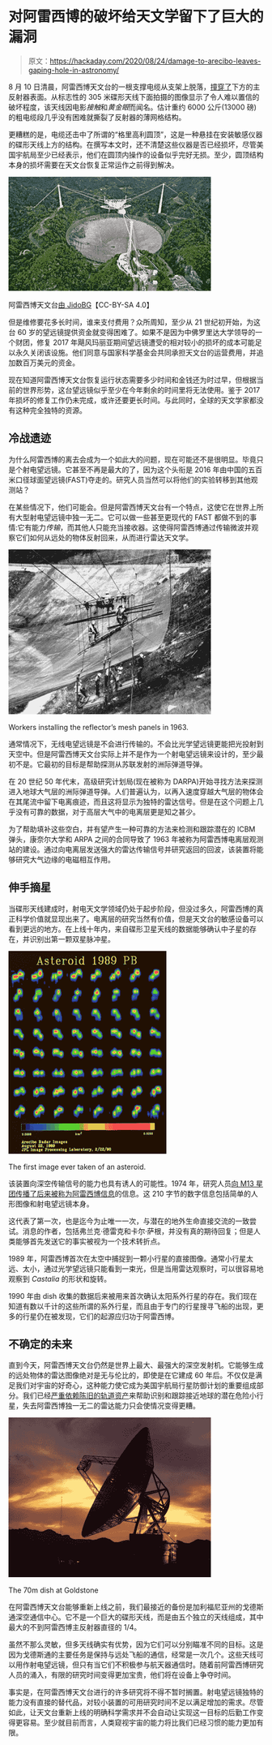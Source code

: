 # 对阿雷西博的破坏给天文学留下了巨大的漏洞

> 原文：<https://hackaday.com/2020/08/24/damage-to-arecibo-leaves-gaping-hole-in-astronomy/>

8 月 10 日清晨，阿雷西博天文台的一根支撑电缆从支架上脱落，[撞穿了](http://www.naic.edu/ao/blog/broken-cable-damages-arecibo-observatory)下方的主反射器表面。从标志性的 305 米碟形天线下面拍摄的图像显示了令人难以置信的破坏程度，该天线因电影*接触*和*黄金眼*而闻名。估计重约 6000 公斤(13000 磅)的粗电缆段几乎没有困难就撕裂了反射器的薄网格结构。

更糟糕的是，电缆还击中了所谓的“格里高利圆顶”，这是一种悬挂在安装敏感仪器的碟形天线上方的结构。在撰写本文时，还不清楚这些仪器是否已经损坏，尽管美国宇航局至少已经表示，他们在圆顶内操作的设备似乎完好无损。至少，圆顶结构本身的损坏需要在天文台恢复正常运作之前得到解决。

[![](img/a5427233e695dab2781aa3bf82619e68.png)](https://hackaday.com/wp-content/uploads/2020/08/The_Arecibo_Observatory_20151101114231-0_8e7cc_c7a44aca_orig.jpg) 

阿雷西博天文台[由 JidoBG](https://commons.wikimedia.org/wiki/File:The_Arecibo_Observatory_20151101114231-0_8e7cc_c7a44aca_orig.jpg)【CC-BY-SA 4.0】

但是维修要花多长时间，谁来支付费用？众所周知，至少从 21 世纪初开始，为这台 60 岁的望远镜提供资金就变得困难了。如果不是因为中佛罗里达大学领导的一个财团，修复 2017 年飓风玛丽亚期间望远镜遭受的相对较小的损坏的成本可能足以永久关闭该设施。他们同意与国家科学基金会共同承担天文台的运营费用，并追加数百万美元的资金。

现在知道阿雷西博天文台恢复运行状态需要多少时间和金钱还为时过早，但根据当前的世界形势，这台望远镜似乎至少在今年剩余的时间里将无法使用。鉴于 2017 年损坏的修复工作仍未完成，或许还要更长时间。与此同时，全球的天文学家都没有这种完全独特的资源。

## 冷战遗迹

为什么阿雷西博的离去会成为一个如此大的问题，现在可能还不是很明显。毕竟只是个射电望远镜。它甚至不再是最大的了，因为这个头衔是 2016 年由中国的五百米口径球面望远镜(FAST)夺走的。研究人员当然可以将他们的实验转移到其他观测站？

在某些情况下，他们可能会。但是阿雷西博天文台有一个特点，这使它在世界上所有大型射电望远镜中独一无二。它可以做一些甚至更现代的 FAST 都做不到的事情:它有能力*传输*，而其他人只能充当接收器。这使得阿雷西博通过传输微波并观察它们如何从远处的物体反射回来，从而进行雷达天文学。

[![](img/34c1cf80f81f0476ea19d110f817c8a1.png)](https://hackaday.com/wp-content/uploads/2020/08/arecibodamage_construction.jpg)

Workers installing the reflector’s mesh panels in 1963.

通常情况下，无线电望远镜是不会进行传输的。不会比光学望远镜更能把光投射到天空中。但是阿雷西博天文台实际上并不是作为一个射电望远镜来设计的，至少最初不是。它最初的目标是帮助探测从苏联发射的洲际弹道导弹。

在 20 世纪 50 年代末，高级研究计划局(现在被称为 DARPA)开始寻找方法来探测进入地球大气层的洲际弹道导弹。人们普遍认为，以再入速度穿越大气层的物体会在其尾流中留下电离痕迹，而且这将显示为独特的雷达信号。但是在这个问题上几乎没有可靠的数据，对于高层大气中的电离层更是知之甚少。

为了帮助填补这些空白，并有望产生一种可靠的方法来检测和跟踪潜在的 ICBM 弹头，康奈尔大学和 ARPA 之间的合同导致了 1963 年被称为阿雷西博电离层观测站的建设。通过向电离层发送强大的雷达传输信号并研究返回的回波，该装置将能够研究大气边缘的电磁相互作用。

## 伸手摘星

当碟形天线建成时，射电天文学领域仍处于起步阶段，但没过多久，阿雷西博的真正科学价值就显现出来了。电离层的研究当然有价值，但是天文台的敏感设备可以看到更远的地方。在上线十年内，来自碟形卫星天线的数据能够确认中子星的存在，并识别出第一颗双星脉冲星。

[![](img/55810abb62744d99535d22ec2e5f1bc9.png)](https://hackaday.com/wp-content/uploads/2020/08/arecibodamage_asteroid.png)

The first image ever taken of an asteroid.

该装置向深空传输信号的能力也具有诱人的可能性。1974 年，研究人员[向 M13 星团传播了后来被称为阿雷西博信息](https://www.seti.org/seti-institute/project/details/arecibo-message)的信息。这 210 字节的数字信息包括简单的人形图像和射电望远镜本身。

这代表了第一次，也是迄今为止唯一一次，与潜在的地外生命直接交流的一致尝试。消息的作者，包括弗兰克·德雷克和卡尔·萨根，并没有真的期待回复；但是人类能够首先发送它的事实被视为一个技术转折点。

1989 年，阿雷西博首次在太空中捕捉到一颗小行星的直接图像。通常小行星太远、太小，通过光学望远镜只能看到一束光，但是当用雷达观察时，可以很容易地观察到 *Castalia* 的形状和旋转。

1990 年由 dish 收集的数据后来被用来首次确认太阳系外行星的存在。我们现在知道有数以千计的这些所谓的系外行星，而且由于专门的行星搜寻飞船的出现，更多的行星仍在被发现，它们的起源应归功于阿雷西博。

## 不确定的未来

直到今天，阿雷西博天文台仍然是世界上最大、最强大的深空发射机。它能够生成的远处物体的雷达图像绝对是无与伦比的，即使是在它建成 60 年后。不仅仅是满足我们对宇宙的好奇心，这种能力使它成为美国宇航局行星防御计划的重要组成部分。我们已经[严重依赖陈旧的轨道资产](https://hackaday.com/2020/07/22/the-wise-in-neowise-how-a-hibernating-satellite-awoke-to-discover-the-comet/)来帮助识别和跟踪接近地球的潜在危险小行星，失去阿雷西博独一无二的雷达能力只会使情况变得更糟。

[![](img/f218cc57c10e49bad308cb283ce20b2d.png)](https://hackaday.com/wp-content/uploads/2020/08/arecibodamage_goldstone.jpg)

The 70m dish at Goldstone

在阿雷西博天文台能够重新上线之前，我们最接近的备份是加利福尼亚州的戈德斯通深空通信中心。它不是一个巨大的碟形天线，而是由五个独立的天线组成，其中最大的不到阿雷西博主反射器直径的 1/4。

虽然不那么灵敏，但多天线确实有优势，因为它们可以分别瞄准不同的目标。这是因为戈德斯通的主要任务是保持与远处飞船的通信，经常是一次几个。这些天线可以用作射电望远镜，但只有当它们不积极参与航天器通信时。随着前阿雷西博研究人员的涌入，有限的研究时间变得更加宝贵，他们将在设备上争夺时间。

事实是，在阿雷西博天文台进行的许多研究将不得不暂时搁置。射电望远镜独特的能力没有直接的替代品，对较小装置的可用研究时间不足以满足增加的需求。尽管如此，让天文台重新上线的明确科学需求并不会自动让实现这一目标的后勤工作变得更容易。至少就目前而言，人类窥视宇宙的能力将比我们已经习惯的能力更加有限。